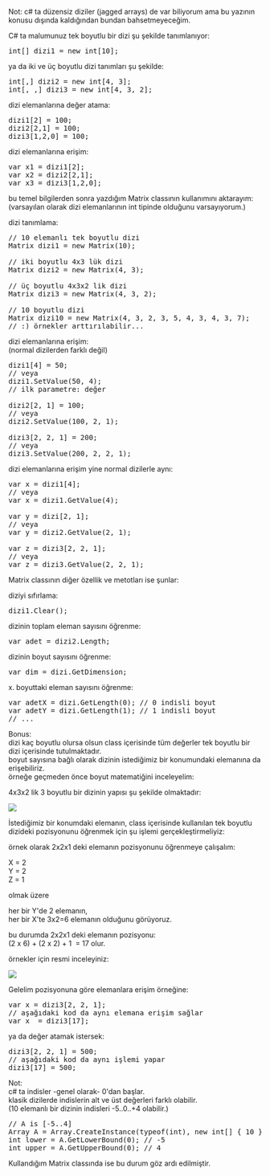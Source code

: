 Not: c# ta düzensiz diziler (jagged arrays) de var biliyorum ama bu yazının konusu dışında kaldığından bundan bahsetmeyeceğim.

C# ta malumunuz tek boyutlu bir dizi şu şekilde tanımlanıyor:

<pre>int[] dizi1 = new int[10];</pre>

ya da iki ve üç boyutlu dizi tanımları şu şekilde:

<pre>int[,] dizi2 = new int[4, 3];
int[, ,] dizi3 = new int[4, 3, 2];</pre>

dizi elemanlarına değer atama:

<pre>dizi1[2] = 100;
dizi2[2,1] = 100;
dizi3[1,2,0] = 100;</pre>

dizi elemanlarına erişim:

<pre>var x1 = dizi1[2];
var x2 = dizi2[2,1];
var x3 = dizi3[1,2,0];</pre>

bu temel bilgilerden sonra yazdığım Matrix classının kullanımını aktarayım:  
(varsayılan olarak dizi elemanlarının int tipinde olduğunu varsayıyorum.)

dizi tanımlama:

<pre>// 10 elemanlı tek boyutlu dizi
Matrix<int> dizi1 = new Matrix<int>(10);

// iki boyutlu 4x3 lük dizi
Matrix<int> dizi2 = new Matrix<int>(4, 3);

// üç boyutlu 4x3x2 lik dizi
Matrix<int> dizi3 = new Matrix<int>(4, 3, 2);

// 10 boyutlu dizi
Matrix<int> dizi10 = new Matrix<int>(4, 3, 2, 3, 5, 4, 3, 4, 3, 7);
// :) örnekler arttırılabilir...</pre>

dizi elemanlarına erişim:  
(normal dizilerden farklı değil)

<pre>dizi1[4] = 50;
// veya
dizi1.SetValue(50, 4);
// ilk parametre: değer

dizi2[2, 1] = 100;
// veya
dizi2.SetValue(100, 2, 1);

dizi3[2, 2, 1] = 200;
// veya
dizi3.SetValue(200, 2, 2, 1);</pre>

dizi elemanlarına erişim yine normal dizilerle aynı:

<pre>var x = dizi1[4];
// veya
var x = dizi1.GetValue(4);

var y = dizi[2, 1];
// veya
var y = dizi2.GetValue(2, 1);

var z = dizi3[2, 2, 1];
// veya
var z = dizi3.GetValue(2, 2, 1);</pre>

Matrix classının diğer özellik ve metotları ise şunlar:

diziyi sıfırlama:

<pre>dizi1.Clear();</pre>

dizinin toplam eleman sayısını öğrenme:

<pre>var adet = dizi2.Length;</pre>

dizinin boyut sayısını öğrenme:

<pre>var dim = dizi.GetDimension;</pre>

x. boyuttaki eleman sayısını öğrenme:

<pre>var adetX = dizi.GetLength(0); // 0 indisli boyut
var adetY = dizi.GetLength(1); // 1 indisli boyut
// ...</pre>

Bonus:  
dizi kaç boyutlu olursa olsun class içerisinde tüm değerler tek boyutlu bir dizi içerisinde tutulmaktadır.  
boyut sayısına bağlı olarak dizinin istediğimiz bir konumundaki elemanına da erişebiliriz.  
örneğe geçmeden önce boyut matematiğini inceleyelim:

4x3x2 lik 3 boyutlu bir dizinin yapısı şu şekilde olmaktadır:

![](https://static.daltinkurt.com/upload/yazilar/2017/6/11/matrix-1.png)

İstediğimiz bir konumdaki elemanın, class içerisinde kullanılan tek boyutlu dizideki pozisyonunu öğrenmek için şu işlemi gerçekleştirmeliyiz:

örnek olarak 2x2x1 deki elemanın pozisyonunu öğrenmeye çalışalım:

X = 2  
Y = 2  
Z = 1

olmak üzere

her bir Y'de 2 elemanın,  
her bir X'te 3x2=6 elemanın olduğunu görüyoruz.

bu durumda 2x2x1 deki elemanın pozisyonu:  
(2 x 6) + (2 x 2) + 1  = 17 olur.

örnekler için resmi inceleyiniz:

![](https://static.daltinkurt.com/upload/yazilar/2017/6/11/matrix-2.png)

Gelelim pozisyonuna göre elemanlara erişim örneğine:

<pre>var x = dizi3[2, 2, 1];
// aşağıdaki kod da aynı elemana erişim sağlar
var x  = dizi3[17];</pre>

ya da değer atamak istersek:

<pre>dizi3[2, 2, 1] = 500;
// aşağıdaki kod da aynı işlemi yapar
dizi3[17] = 500;</pre>

Not:  
c# ta indisler -genel olarak- 0'dan başlar.  
klasik dizilerde indislerin alt ve üst değerleri farklı olabilir.  
(10 elemanlı bir dizinin indisleri -5..0..+4 olabilir.)

<pre>// A is [-5..4]  
Array A = Array.CreateInstance(typeof(int), new int[] { 10 }, new int[] { -5 });
int lower = A.GetLowerBound(0); // -5
int upper = A.GetUpperBound(0); // 4</pre>

Kullandığım Matrix classında ise bu durum göz ardı edilmiştir.
